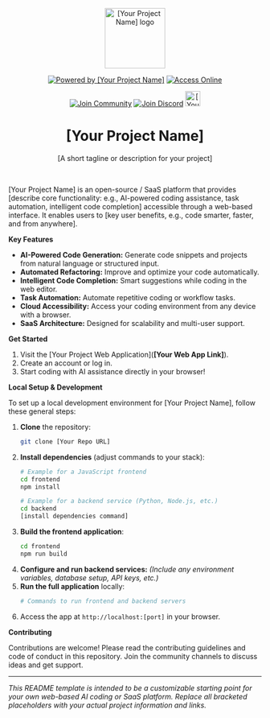 <p align="center">
  <a href="[Your Project Website or Marketplace Link]" target="_blank" rel="noopener noreferrer">
    <img width="120" src="[Your Logo Path or URL]" alt="[Your Project Name] logo">
  </a>
</p>
<div align="center">

<a href="[Your Project Website or Marketplace Link]" target="_blank"><img src="https://img.shields.io/badge/Powered%20by%20[Your Project Name]-green?style=for-the-badge&logoColor=white" alt="Powered by [Your Project Name]"></a>
<a href="[Your Web App Link]" target="_blank"><img src="https://img.shields.io/badge/Access%20Online-blue?style=for-the-badge&logo=web&logoColor=white" alt="Access Online"></a>

<a href="[Your Community Link 1]" target="_blank"><img src="https://img.shields.io/badge/Join%20Community-FF4500?style=for-the-badge&logoColor=white" alt="Join Community"></a>
<a href="[Your Community Link 2]" target="_blank"><img src="https://img.shields.io/badge/Join%20Discord-5865F2?style=for-the-badge&logoColor=white" alt="Join Discord"></a>
<a href="[Your Product Hunt or Other Badge Link]" target="_blank"><img src="[Your Badge Image URL]" alt="[Your Project] on Product Hunt" style="height: 30px;" height="30" /></a>

</div>

<div align="center">
  <h1>[Your Project Name]</h1>
  <p>[A short tagline or description for your project]</p>
</div>
<br/>

[Your Project Name] is an open-source / SaaS platform that provides [describe core functionality: e.g., AI-powered coding assistance, task automation, intelligent code completion] accessible through a web-based interface. It enables users to [key user benefits, e.g., code smarter, faster, and from anywhere].

**Key Features**

* **AI-Powered Code Generation:** Generate code snippets and projects from natural language or structured input.
* **Automated Refactoring:** Improve and optimize your code automatically.
* **Intelligent Code Completion:** Smart suggestions while coding in the web editor.
* **Task Automation:** Automate repetitive coding or workflow tasks.
* **Cloud Accessibility:** Access your coding environment from any device with a browser.
* **SaaS Architecture:** Designed for scalability and multi-user support.

**Get Started**

1. Visit the [Your Project Web Application](**[Your Web App Link]**).
2. Create an account or log in.
3. Start coding with AI assistance directly in your browser!

**Local Setup & Development**

To set up a local development environment for [Your Project Name], follow these general steps:

1. **Clone** the repository:
    ```bash
    git clone [Your Repo URL]
    ```
2. **Install dependencies** (adjust commands to your stack):
    ```bash
    # Example for a JavaScript frontend
    cd frontend
    npm install

    # Example for a backend service (Python, Node.js, etc.)
    cd backend
    [install dependencies command]
    ```
3. **Build the frontend application**:
    ```bash
    cd frontend
    npm run build
    ```
4. **Configure and run backend services:** *(Include any environment variables, database setup, API keys, etc.)*
5. **Run the full application** locally:
    ```bash
    # Commands to run frontend and backend servers
    ```
6. Access the app at `http://localhost:[port]` in your browser.

**Contributing**

Contributions are welcome! Please read the contributing guidelines and code of conduct in this repository. Join the community channels to discuss ideas and get support.

---

*This README template is intended to be a customizable starting point for your own web-based AI coding or SaaS platform. Replace all bracketed placeholders with your actual project information and links.*